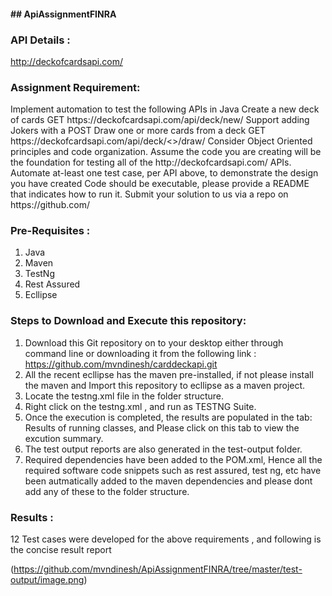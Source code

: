 <h4>## ApiAssignmentFINRA</h4>

<h3>API Details : </h3>

http://deckofcardsapi.com/

<h3>Assignment Requirement:</h3>

<p>Implement automation to test the following APIs in Java
Create a new deck of cards
GET https://deckofcardsapi.com/api/deck/new/
Support adding Jokers with a POST
Draw one or more cards from a deck
GET https://deckofcardsapi.com/api/deck/<<deck_id>>/draw/
Consider Object Oriented principles and code organization. Assume the code you are creating will be the foundation for testing all of the http://deckofcardsapi.com/ APIs.
Automate at-least one test case, per API above, to demonstrate the design you have created
Code should be executable, please provide a README that indicates how to run it.
Submit your solution to us via a repo on https://github.com/</p>


<h3>Pre-Requisites :</h3>

1) Java
2) Maven
3) TestNg
4) Rest Assured
5) Ecllipse

<h3>Steps to Download and Execute this repository:</h3>

1) Download this Git repository on to your desktop either through command line or downloading it from the following link :
   https://github.com/mvndinesh/carddeckapi.git
2) All the recent ecllipse has the maven pre-installed, if not please install the maven and Import this repository to 
    ecllipse as a maven project.
3) Locate the testng.xml file in the folder structure.
4) Right click on the testng.xml , and run as TESTNG Suite.
5) Once the execution is completed, the results are populated in the tab: Results of running classes, and Please click on this 
   tab to view the excution summary.
6) The test output reports are also generated in the test-output folder.
7) Required dependencies have been added to the POM.xml, Hence all the required software code snippets such as rest assured, test ng, etc have been autmatically added to the maven dependencies and please dont add any of these to the folder structure.


<h3>Results : </h3>

12 Test cases were developed for the above requirements , and following is the concise result report

(https://github.com/mvndinesh/ApiAssignmentFINRA/tree/master/test-output/image.png)



